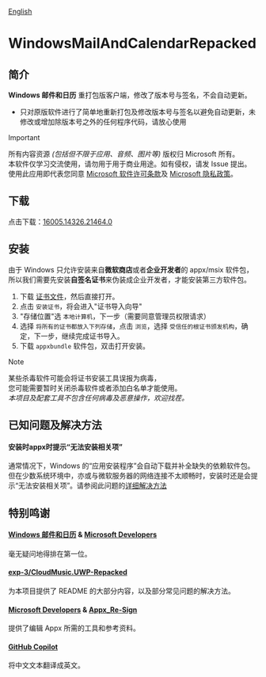 [English](README_en.md)

# WindowsMailAndCalendarRepacked

## 简介

**Windows 邮件和日历** 重打包版客户端，修改了版本号与签名，不会自动更新。

-  只对原版软件进行了简单地重新打包及修改版本号与签名以避免自动更新，未修改或增加除版本号之外的任何程序代码，请放心使用

> [!IMPORTANT]
> 所有内容资源 _(包括但不限于应用、音频、图片等)_ 版权归 Microsoft 所有。  
> 本软件仅学习交流使用，请勿用于用于商业用途。如有侵权，请发 Issue 提出。  
> 使用此应用即代表您同意 [Microsoft 软件许可条款](https://go.microsoft.com/fwlink/?LinkID=524989)及 [Microsoft 隐私政策](https://go.microsoft.com/fwlink/?LinkID=521839)。

## 下载

点击下载：[16005.14326.21464.0](Release/windows-mail-and-calendar-repacked-16005-14326-21464-0.appxbundle)

## 安装

由于 Windows 只允许安装来自**微软商店**或者**企业开发者**的 appx/msix 软件包，所以我们需要先安装**自签名证书**来伪装成企业开发者，才能安装第三方软件包。

1. 下载 [证书文件](Release/windows-mail-and-calendar-repacked.cer)，然后直接打开。
2. 点击 `安装证书`，将会进入"证书导入向导"
3. "存储位置"选 `本地计算机`，下一步（需要同意管理员权限请求）
4. 选择 `将所有的证书都放入下列存储`，点击 `浏览`，选择 `受信任的根证书颁发机构`，确定，下一步，继续完成证书导入。
5. 下载 `appxbundle` 软件包，双击打开安装。

> [!NOTE]
> 某些杀毒软件可能会将证书安装工具误报为病毒，  
> 您可能需要暂时关闭杀毒软件或者添加白名单才能使用。  
> *本项目及配套工具不包含任何病毒及恶意操作，欢迎找茬。*

## 已知问题及解决方法

#### 安装时appx时提示“无法安装相关项”

通常情况下，Windows 的“应用安装程序”会自动下载并补全缺失的依赖软件包。但在少数系统环境中，亦或与微软服务器的网络连接不太顺畅时，安装时还是会提示“无法安装相关项”。请参阅此问题的[详细解决方法](Dependencies.md)

## 特别鸣谢

#### [Windows 邮件和日历](https://apps.microsoft.com/detail/9WZDNCRFHVQM) & [Microsoft Developers](https://developer.microsoft.com/zh-cn)

毫无疑问地得排在第一位。

#### [exp-3/CloudMusic.UWP-Repacked](https://github.com/exp-3/CloudMusic.UWP-Repacked)

为本项目提供了 README 的大部分内容，以及部分常见问题的解决方法。

#### [Microsoft Developers](https://developer.microsoft.com/zh-cn/) & [Appx_Re-Sign](https://github.com/Empyreal96/Appx_Re-Sign)

提供了编辑 Appx 所需的工具和参考资料。

#### [GitHub Copilot](https://github.com/features/copilot)

将中文文本翻译成英文。
